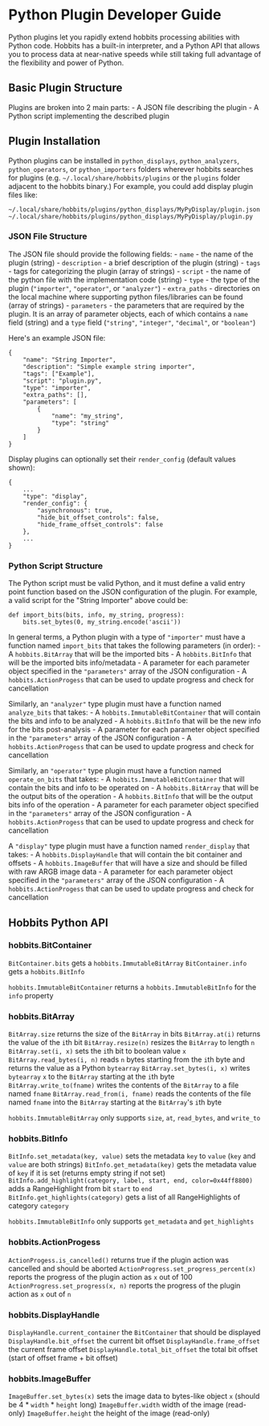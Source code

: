 # Python Plugin Developer Guide

Python plugins let you rapidly extend hobbits processing abilities with Python
code. Hobbits has a built-in interpreter, and a Python API that allows you to
process data at near-native speeds while still taking full advantage of the
flexibility and power of Python.

## Basic Plugin Structure

Plugins are broken into 2 main parts:
    - A JSON file describing the plugin
    - A Python script implementing the described plugin

## Plugin Installation

Python plugins can be installed in `python_displays`, `python_analyzers`,
`python_operators`, or `python_importers` folders wherever hobbits searches for
plugins (e.g. `~/.local/share/hobbits/plugins` or the `plugins` folder adjacent
to the hobbits binary.) For example, you could add display plugin files like:
```
~/.local/share/hobbits/plugins/python_displays/MyPyDisplay/plugin.json
~/.local/share/hobbits/plugins/python_displays/MyPyDisplay/plugin.py
```

### JSON File Structure

The JSON file should provide the following fields:
    - `name` - the name of the plugin (string)
    - `description` - a brief description of the plugin (string)
    - `tags` - tags for categorizing the plugin (array of strings)
    - `script` - the name of the python file with the implementation code (string)
    - `type` - the type of the plugin (`"importer"`, `"operator"`, or `"analyzer"`)
    - `extra_paths` - directories on the local machine where supporting python
      files/libraries can be found (array of strings)
    - `parameters` - the parameters that are required by the plugin. It is an
      array of parameter objects, each of which contains a `name` field (string)
      and a `type` field (`"string"`, `"integer"`, `"decimal"`, or `"boolean"`)

Here's an example JSON file:
```
{
    "name": "String Importer",
    "description": "Simple example string importer",
    "tags": ["Example"],
    "script": "plugin.py",
    "type": "importer",
    "extra_paths": [],
    "parameters": [
        {
            "name": "my_string",
            "type": "string"
        }
    ]
}
```

Display plugins can optionally set their `render_config` (default values shown):
```
{
    ...
    "type": "display",
    "render_config": {
        "asynchronous": true,
        "hide_bit_offset_controls": false,
        "hide_frame_offset_controls": false
    },
    ...
}
```


### Python Script Structure

The Python script must be valid Python, and it must define a valid entry point
function based on the JSON configuration of the plugin. For example, a valid
script for the "String Importer" above could be:
```
def import_bits(bits, info, my_string, progress):
    bits.set_bytes(0, my_string.encode('ascii'))
```

In general terms, a Python plugin with a type of `"importer"` must have a function
named `import_bits` that takes the following parameters (in order):
    - A `hobbits.BitArray` that will be the imported bits
    - A `hobbits.BitInfo` that will be the  imported bits info/metadata
    - A parameter for each parameter object specified in the `"parameters"` array of the JSON configuration
    - A `hobbits.ActionProgess` that can be used to update progress and check for cancellation

Similarly, an `"analyzer"` type plugin must have a function named `analyze_bits`
that takes:
    - A `hobbits.ImmutableBitContainer` that will contain the bits and info to be analyzed
    - A `hobbits.BitInfo` that will be the new info for the bits post-analysis
    - A parameter for each parameter object specified in the `"parameters"` array of the JSON configuration
    - A `hobbits.ActionProgess` that can be used to update progress and check for cancellation

Similarly, an `"operator"` type plugin must have a function named `operate_on_bits`
that takes:
    - A `hobbits.ImmutableBitContainer` that will contain the bits and info to be operated on
    - A `hobbits.BitArray` that will be the output bits of the operation
    - A `hobbits.BitInfo` that will be the output bits info of the operation
    - A parameter for each parameter object specified in the `"parameters"` array of the JSON configuration
    - A `hobbits.ActionProgess` that can be used to update progress and check for cancellation

A `"display"` type plugin must have a function named `render_display`
that takes:
    - A `hobbits.DisplayHandle` that will contain the bit container and offsets
    - A `hobbits.ImageBuffer` that will have a size and should be filled with raw ARGB image data
    - A parameter for each parameter object specified in the `"parameters"` array of the JSON configuration
    - A `hobbits.ActionProgess` that can be used to update progress and check for cancellation

## Hobbits Python API

### hobbits.BitContainer

`BitContainer.bits` gets a `hobbits.ImmutableBitArray`
`BitContainer.info` gets a `hobbits.BitInfo`

`hobbits.ImmutableBitContainer` returns a `hobbits.ImmutableBitInfo` for the `info` property

### hobbits.BitArray

`BitArray.size` returns the size of the `BitArray` in bits
`BitArray.at(i)` returns the value of the `i`th bit
`BitArray.resize(n)` resizes the `BitArray` to length `n`
`BitArray.set(i, x)` sets the `i`th bit to boolean value `x`
`BitArray.read_bytes(i, n)` reads `n` bytes starting from the `i`th byte and returns the value as a Python `bytearray`
`BitArray.set_bytes(i, x)` writes `bytearray` `x` to the `BitArray` starting at the `i`th byte
`BitArray.write_to(fname)` writes the contents of the `BitArray` to a file named `fname`
`BitArray.read_from(i, fname)` reads the contents of the file named `fname` into the `BitArray` starting at the `BitArray`'s `i`th byte

`hobbits.ImmutableBitArray` only supports `size`, `at`, `read_bytes`, and `write_to`

### hobbits.BitInfo

`BitInfo.set_metadata(key, value)` sets the metadata `key` to `value` (`key` and `value` are both strings)
`BitInfo.get_metadata(key)` gets the metadata value of `key` if it is set (returns empty string if not set)
`BitInfo.add_highlight(category, label, start, end, color=0x44ff8800)` adds a RangeHighlight from bit `start` to `end`
`BitInfo.get_highlights(category)` gets a list of all RangeHighlights of category `category`

`hobbits.ImmutableBitInfo` only supports `get_metadata` and `get_highlights`

### hobbits.ActionProgess

`ActionProgess.is_cancelled()` returns true if the plugin action was cancelled and should be aborted
`ActionProgress.set_progress_percent(x)` reports the progress of the plugin action as `x` out of 100
`ActionProgress.set_progress(x, n)` reports the progress of the plugin action as `x` out of `n`

### hobbits.DisplayHandle

`DisplayHandle.current_container` the `BitContainer` that should be displayed
`DisplayHandle.bit_offset` the current bit offset 
`DisplayHandle.frame_offset` the current frame offset
`DisplayHandle.total_bit_offset` the total bit offset (start of offset frame + bit offset)

### hobbits.ImageBuffer

`ImageBuffer.set_bytes(x)` sets the image data to bytes-like object `x` (should be 4 * `width` * `height` long)
`ImageBuffer.width` width of the image (read-only)
`ImageBuffer.height` the height of the image (read-only)
